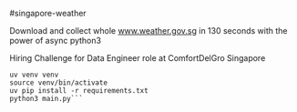#singapore-weather

Download and collect whole www.weather.gov.sg in 130 seconds with the power of async python3

Hiring Challenge for Data Engineer role at ComfortDelGro Singapore

```pip3 install uv
uv venv venv
source venv/bin/activate
uv pip install -r requirements.txt
python3 main.py```
